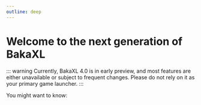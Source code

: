 ```yaml
---
outline: deep
---
```


# Welcome to the next generation of BakaXL

::: warning
Currently, BakaXL 4.0 is in early preview, and most features are either unavailable or subject to frequent changes. Please do not rely on it as your primary game launcher.
:::

You might want to know:

<BakaFourIndexButtonList />